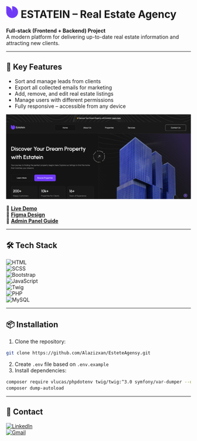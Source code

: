 # ![Logo Estatein](assets/icons/icon32.png) ESTATEIN – Real Estate Agency

**Full-stack (Frontend + Backend) Project**  
A modern platform for delivering up-to-date real estate information and attracting new clients.

---

## 🚀 Key Features
- Sort and manage leads from clients
- Export all collected emails for marketing
- Add, remove, and edit real estate listings
- Manage users with different permissions
- Fully responsive – accessible from any device

![Home Page](assets/docs/images/main.png)

🔗 **[Live Demo](https://estatein.alwaysdata.net/)**  
🎨 **[Figma Design](https://www.figma.com/design/mkozkfJX2EGUIFcbl43EuD/Real-Estate-Business-Website?node-id=45-2)**  
📄 **[Admin Panel Guide](./assets/docs/ADMIN.md)**

---

## 🛠 Tech Stack
![HTML](https://cdn.jsdelivr.net/gh/devicons/devicon/icons/html5/html5-original.svg)  
![SCSS](https://skillicons.dev/icons?i=sass)  
![Bootstrap](https://skillicons.dev/icons?i=bootstrap)  
![JavaScript](https://cdn.jsdelivr.net/gh/devicons/devicon/icons/javascript/javascript-original.svg)  
![Twig](https://www.svgrepo.com/show/374142/twig.svg)  
![PHP](https://skillicons.dev/icons?i=php)  
![MySQL](https://skillicons.dev/icons?i=mysql)

---

## 📦 Installation
1. Clone the repository:
```bash
git clone https://github.com/Alazizxan/EsteteAgensy.git
```
2. Create `.env` file based on `.env.example`
3. Install dependencies:
```bash
composer require vlucas/phpdotenv twig/twig:^3.0 symfony/var-dumper --dev
composer dump-autoload
```

---

## 📩 Contact
[![LinkedIn](https://skillicons.dev/icons?i=linkedin)](https://www.linkedin.com/in/azizkhon-pulatov-27090b372/)  
[![Gmail](https://skillicons.dev/icons?i=gmail)](mailto:azikcanpapagul@gmail.com)
